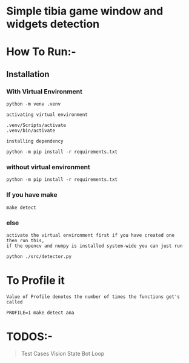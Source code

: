 # Simple tibia game window and widgets detection

# How To Run:-
## Installation
### With Virtual Environment
```console
python -m venv .venv
```
    activating virtual environment
```console
.venv/Scripts/activate
.venv/bin/activate
```
    installing dependency
```console
python -m pip install -r requirements.txt
```
### without virtual environment
```console
python -m pip install -r requirements.txt
```

### If you have make
```console
make detect
```
### else
    activate the virtual environment first if you have created one
    then run this,
    if the opencv and numpy is installed system-wide you can just run

```console
python ./src/detector.py
```

# To Profile it
    Value of Profile denotes the number of times the functions get's called
```console
PROFILE=1 make detect ana
```


# TODOS:-
> Test Cases
> Vision State
> Bot Loop
